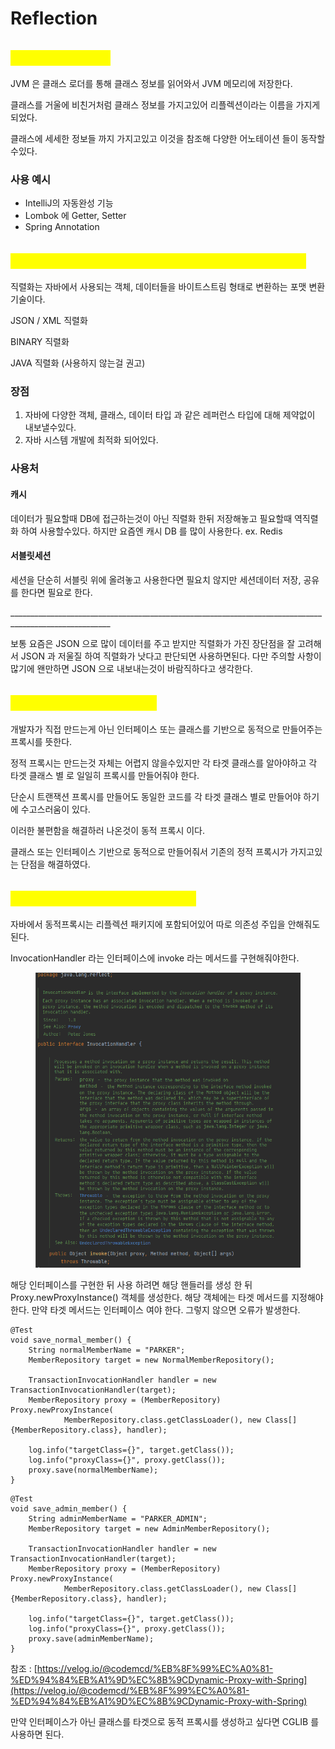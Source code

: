 # Reflection

## <mark style="color:yellow;">Reflection 이란?</mark>

JVM 은 클래스 로더를 통해 클래스 정보를 읽어와서 JVM 메모리에 저장한다.

클래스를 거울에 비친거처럼 클래스 정보를 가지고있어 리플렉션이라는 이름을 가지게되었다.

클래스에 세세한 정보들 까지 가지고있고 이것을 참조해 다양한 어노테이션 들이 동작할수있다.

### 사용 예시

* IntelliJ의 자동완성 기능
* Lombok 에 Getter, Setter
* Spring Annotation

## <mark style="color:yellow;">자바 직렬화란 무엇인가요? 어떤 상황에서 필요한가요?</mark>

직렬화는 자바에서 사용되는 객체, 데이터들을 바이트스트림 형태로 변환하는 포맷 변환 기술이다.

JSON / XML 직렬화

BINARY 직렬화

JAVA 직렬화 (사용하지 않는걸 권고)

### **장점**

1. 자바에 다양한 객체, 클래스, 데이터 타입 과 같은 레퍼런스 타입에 대해 제약없이 내보낼수있다.
2. 자바 시스템 개발에 최적화 되어있다.

### 사용처

#### 캐시

데이터가 필요할때 DB에 접근하는것이 아닌 직렬화 한뒤 저장해놓고 필요할때 역직렬화 하여 사용할수있다. 하지만 요즘엔 캐시 DB 를 많이 사용한다. ex. Redis

#### 서블릿세션

세션을 단순히 서블릿 위에 올려놓고 사용한다면 필요치 않지만 세션데이터 저장, 공유를 한다면 필요로 한다.

\_\_\_\_\_\_\_\_\_\_\_\_\_\_\_\_\_\_\_\_\_\_\_\_\_\_\_\_\_\_\_\_\_\_\_\_\_\_\_\_\_\_\_\_\_\_\_\_\_\_\_\_\_\_\_\_\_\_\_\_\_\_\_\_\_\_\_\_\_\_\_\_\_\_\_\_\_\_\_\_\_\_\_\_\_\_\_\_\_\_\_\_\_\_\_\_\_\_\_\_\_\_\_

보통 요즘은 JSON 으로 많이 데이터를 주고 받지만 직렬화가 가진 장단점을 잘 고려해서 JSON 과 저울질 하여 직렬화가 낫다고 판단되면 사용하면된다. 다만 주의할 사항이 많기에 왠만하면 JSON 으로 내보내는것이 바람직하다고 생각한다.



## <mark style="color:yellow;">동적 프록시란 무엇인가요?</mark>

개발자가 직접 만드는게 아닌  인터페이스 또는 클래스를 기반으로 동적으로 만들어주는 프록시를 뜻한다.

정적 프록시는 만드는것 자체는 어렵지 않을수있지만 각 타겟 클래스를 알아야하고 각 타겟 클래스 별 로 일일히 프록시를 만들어줘야 한다.&#x20;

단순시 트랜잭션 프록시를 만들어도 동일한 코드를 각 타겟 클래스 별로 만들어야 하기에 수고스러움이 있다.&#x20;

이러한 불편함을 해결하러 나온것이 동적 프록시 이다.

클래스 또는 인터페이스 기반으로 동적으로 만들어줘서 기존의 정적 프록시가 가지고있는 단점을 해결하였다.



## <mark style="color:yellow;">동적 프록시는 어떻게 사용하나요?</mark>

자바에서 동적프록시는 리플렉션 패키지에 포함되어있어 따로 의존성 주입을 안해줘도 된다.

InvocationHandler 라는 인터페이스에  invoke 라는 메서드를 구현해줘야한다.

<figure><img src="../.gitbook/assets/image.png" alt=""><figcaption></figcaption></figure>

해당 인터페이스를 구현한 뒤 사용 하려면 해당 핸들러를 생성 한 뒤 Proxy.newProxyInstance() 객체를 생성한다. 해당 객체에는 타겟 메서드를 지정해야 한다. 만약 타겟 메서드는 인터페이스 여야 한다. 그렇지 않으면 오류가 발생한다.



```
@Test
void save_normal_member() {
    String normalMemberName = "PARKER";
    MemberRepository target = new NormalMemberRepository();

    TransactionInvocationHandler handler = new TransactionInvocationHandler(target);
    MemberRepository proxy = (MemberRepository) Proxy.newProxyInstance(
            MemberRepository.class.getClassLoader(), new Class[]{MemberRepository.class}, handler);

    log.info("targetClass={}", target.getClass());
    log.info("proxyClass={}", proxy.getClass());
    proxy.save(normalMemberName);
}
```

```
@Test
void save_admin_member() {
    String adminMemberName = "PARKER_ADMIN";
    MemberRepository target = new AdminMemberRepository();

    TransactionInvocationHandler handler = new TransactionInvocationHandler(target);
    MemberRepository proxy = (MemberRepository) Proxy.newProxyInstance(
            MemberRepository.class.getClassLoader(), new Class[]{MemberRepository.class}, handler);

    log.info("targetClass={}", target.getClass());
    log.info("proxyClass={}", proxy.getClass());
    proxy.save(adminMemberName);
}
```

참조 : [https://velog.io/@codemcd/%EB%8F%99%EC%A0%81-%ED%94%84%EB%A1%9D%EC%8B%9CDynamic-Proxy-with-Spring](https://velog.io/@codemcd/%EB%8F%99%EC%A0%81-%ED%94%84%EB%A1%9D%EC%8B%9CDynamic-Proxy-with-Spring)



만약 인터페이스가 아닌 클래스를 타겟으로 동적 프록시를 생성하고 싶다면  CGLIB 를 사용하면 된다.





